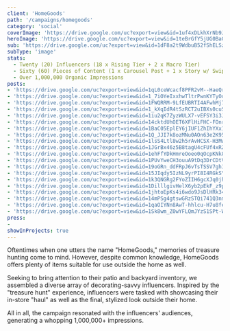 ```yaml
---
client: 'HomeGoods'
path: '/campaigns/homegoods'
category: 'social'
coverImage: 'https://drive.google.com/uc?export=view&id=1uf4xDLkhXrNb9J7vM9j1nANBv-Rr5GQm'
heroImage: 'https://drive.google.com/uc?export=view&id=1teBrGfY5jUG0BaGyd7jLytpNX2_c78qJ'
sub: 'https://drive.google.com/uc?export=view&id=1dF8a2t9WdbuB52fShELSzziBgs64izRn'
subType: 'image'
stats:
  - Twenty (20) Influencers (18 x Rising Tier + 2 x Macro Tier)
  - Sixty (60) Pieces of Content (1 x Carousel Post + 1 x Story w/ Swipe Up)
  - Over 1,000,000 Organic Impressions
posts:
- 'https://drive.google.com/uc?export=view&id=1qL0ceWcacf8PFR2vM--HaeQrKgxy2b_I'
- 'https://drive.google.com/uc?export=view&id=1_7iOYeIxxhwTltrPwnKYTyOdNsdqfDWV'
- 'https://drive.google.com/uc?export=view&id=1FWQRRM-9LfEUBRTI4AFwhMj794GrE3x5'
- 'https://drive.google.com/uc?export=view&id=1_kXqIdR4tSzRCT2uIBXs0cuSlo3Nj6Ld'
- 'https://drive.google.com/uc?export=view&id=1iu2qK7ZyzWULX7-vEFSY3i3JuewTspS-'
- 'https://drive.google.com/uc?export=view&id=14cktdUhOET6XFlHiFHC-FOnrl1iApVuF'
- 'https://drive.google.com/uc?export=view&id=1BaC05EplEY6jIUF1ZhIhYXx1IiFdblMq'
- 'https://drive.google.com/uc?export=view&id=1Q_JJI7k8ozMNu0AOn63e2K95p76yoUup'
- 'https://drive.google.com/uc?export=view&id=1lsS4Ltl8w2h5rAvHCSX-H3MwHgnFjuGR'
- 'https://drive.google.com/uc?export=view&id=1JGrBx46z5B8tagU4cFUf4xRZhsgCImpv'
- 'https://drive.google.com/uc?export=view&id=1ehFfYDkHmreOoeo0qOcpKNk8-JD8PbZf'
- 'https://drive.google.com/uc?export=view&id=1PUvYweCH3ouuA9tDq3DrCDtVd6NXpyJM'
- 'https://drive.google.com/uc?export=view&id=19oGRn_ddFRpJ6vTsTSSV7gh1Mad24Ra7'
- 'https://drive.google.com/uc?export=view&id=15JIqdy5IzNL9yrPI8I4RGkSYNjVd5U9b'
- 'https://drive.google.com/uc?export=view&id=1k3QNGRg2FYoZIIH6gcXJq0jh0pUSAVPb'
- 'https://drive.google.com/uc?export=view&id=1DilllgivHelX6yb2pEkF_z9pnHZ6e4a7'
- 'https://drive.google.com/uc?export=view&id=1jhtoEpKs4i6wdo9JsDlHRk34pRbJxtc4'
- 'https://drive.google.com/uc?export=view&id=14mPSg4gtswGRzSTQi741Q3nmqSk26VhM'
- 'https://drive.google.com/uc?export=view&id=1qaOIYNn8AwT-hhlcu-H7u8fey1pUEEqt'
- 'https://drive.google.com/uc?export=view&id=1Sk8wm_Z0wYFLQmJYzS1SPt-WqJ3p286z'
press:
- 
showInProjects: true
---
```

  
Oftentimes when one utters the name "HomeGoods," memories of treasure hunting come to mind. However, despite common knowledge, HomeGoods offers plenty of items suitable for use outside the home as well.

Seeking to bring attention to their patio and backyard inventory, we assembled a diverse array of decorating-savvy influencers. Inspired by the "treasure hunt" experience, influencers were tasked with showcasing their in-store "haul" as well as the final, stylized look outside their home.

All in all, the campaign resonated with the influencers' audiences, generating a whopping 1,000,000+ impressions.